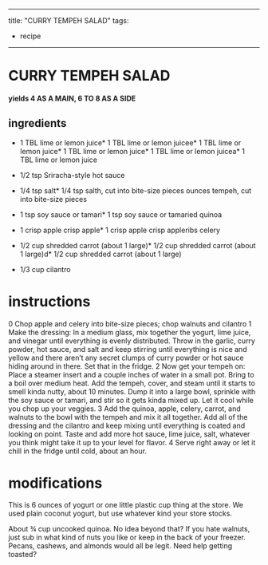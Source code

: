 
	
---
title: "CURRY TEMPEH SALAD"
tags:
  - recipe
---
# CURRY TEMPEH SALAD
#### yields 4 AS A MAIN, 6 TO 8 AS A SIDE
## ingredients
* 1 TBL lime or lemon juice* 1 TBL lime or lemon juicee* 1 TBL lime or lemon juice* 1 TBL lime or lemon juice* 1 TBL lime or lemon juicea* 1 TBL lime or lemon juice
* 1/2 tsp Sriracha-style hot sauce

* 1/4 tsp salt* 1/4 tsp salth, cut into bite-size pieces ounces tempeh, cut into bite-size pieces

* 1 tsp soy sauce or tamari* 1 tsp soy sauce or tamaried quinoa

* 1 crisp apple crisp apple* 1 crisp apple crisp appleribs celery

* 1/2 cup shredded carrot (about 1 large)* 1/2 cup shredded carrot (about 1 large)d* 1/2 cup shredded carrot (about 1 large)
* 1/3 cup cilantro


# instructions
0 Chop apple and celery into bite-size pieces; chop walnuts and cilantro
1 Make the dressing: In a medium glass, mix together the yogurt, lime juice, and vinegar until everything is evenly distributed. Throw in the garlic, curry powder, hot sauce, and salt and keep stirring until everything is nice and yellow and there aren’t any secret clumps of curry powder or hot sauce hiding around in there. Set that    in the fridge.
2 Now get your tempeh on: Place a steamer insert and a couple inches of water in a small pot. Bring to a boil over medium heat. Add the tempeh, cover, and steam until it starts to smell kinda nutty, about 10 minutes. Dump it into a large bowl, sprinkle with the soy sauce or tamari, and stir so it gets kinda mixed up. Let it cool while you chop up your veggies.
3 Add the quinoa, apple, celery, carrot, and walnuts to the bowl with the tempeh and mix it all together. Add all of the dressing and the cilantro and keep mixing until everything is coated and looking on point. Taste and add more hot sauce, lime juice, salt, whatever you think might take it up to your level for flavor.
4 Serve right away or let it chill in the fridge until cold, about an hour.

# modifications

This is 6 ounces of yogurt or one little plastic cup thing at the store. We used plain coconut yogurt, but use whatever kind your store stocks.
 
 About ¾ cup uncooked quinoa. No  idea beyond that?
 If you hate walnuts, just sub in what kind of nuts you like or keep in the back of your freezer. Pecans, cashews, and almonds would all be legit. Need help getting toasted?
	
	
